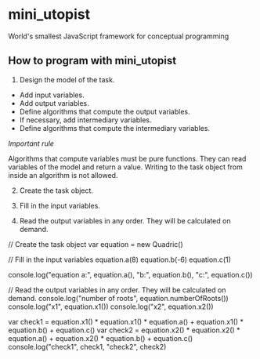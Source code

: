 # mini_utopist
World's smallest JavaScript framework for conceptual programming

## How to program with mini_utopist

1. Design the model of the task.

- Add input variables.
- Add output variables.
- Define algorithms that compute the output variables.
- If necessary, add intermediary variables.
- Define algorithms that compute the intermediary variables.

*Important rule*

Algorithms that compute variables must be pure functions.
They can read variables of the model and return a value.
Writing to the task object from inside an algorithm is not allowed.

2. Create the task object.

3. Fill in the input variables.

4. Read the output variables in any order. They will be calculated on demand.

// Create the task object
var equation = new Quadric()

// Fill in the input variables
equation.a(8)
equation.b(-6)
equation.c(1)

console.log("equation a:", equation.a(), "b:", equation.b(), "c:", equation.c())

// Read the output variables in any order. They will be calculated on demand.
console.log("number of roots", equation.numberOfRoots())
console.log("x1", equation.x1())
console.log("x2", equation.x2())
	
var check1 = equation.x1() * equation.x1() * equation.a() + equation.x1() * equation.b() + equation.c()
var check2 = equation.x2() * equation.x2() * equation.a() + equation.x2() * equation.b() + equation.c()
console.log("check1", check1, "check2", check2)
